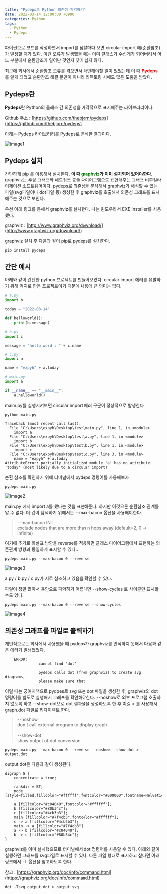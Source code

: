 ```yaml
---
title: "Pydeps로 Python 의존성 파악하기" 
date: 2022-03-14 12:00:00 +0900 
categories: Python
tags:
  - Python
  - Pydeps
---
```


파이썬으로 코드를 작성하면서 import를 남발하다 보면 circular import 에(순환참조)가 발생할 때가 있다. 이런 오류가 발생했을 때는 이미 클래스가 수십개가 되어버려서 어느 부분에서 순환참조가 일어난 것인지 찾기 쉽지 않다.

최근에 회사에서 순환참조 오류를 겪으면서 확인해야할 일이 있었는데 이 때 <span style="color:red">**Pydeps**</span> 를 알게 되었고 순환참조 해결 뿐만이 아니라 리펙토링 시에도 많은 도움을 받았다. 

## Pydeps란
**Pydeps**란 Python의 클래스 간 의존성을 시각적으로 표시해주는 라이브러리이다.

Github 주소 : [https://github.com/thebjorn/pydeps](https://github.com/thebjorn/pydeps)

아래는 Pydeps 라이브러리를 Pydeps로 분석한 결과이다.

![image1](https://raw.githubusercontent.com/thebjorn/pydeps/master/docs/_static/pydeps.svg?sanitize=true) <br>

## Pydeps 설치
간단하게 pip 를 이용해서 설치한다. **이 때 <span style="color:green">graphviz</span>가 이미 설치되어 있어야한다**. graphviz는 추상 그래프와 네트워크 등을 다이어그램으로 표현해주는 그래프 비주얼라이제이션 소프트웨어이다. pydeps로 의존성을 분석해서 graphviz가 해석할 수 있는 파일(svg파일이나 dot파일 등) 생성한 후 graphviz를 호출해서 의존성 그래프를 표시해주는 것으로 보인다.

우선 아래 링크를 통해서 graphviz를 설치한다. 나는 윈도우라서 EXE installer를 사용했다.

graphviz : [http://www.graphviz.org/download/](http://www.graphviz.org/download/)

graphviz 설치 후 다음과 같이 pip로 pydeps를 설치한다.

```
pip install pydeps
```


## 간단 예시

아래와 같이 간단한 python 프로젝트를 만들어보았다.
circular import 에러를 유발하기 위해 억지로 만든 프로젝트이기 때문에 내용에 큰 의미는 없다.

```python
# a.py
import b

today = "2022-03-14"

def helloworld():
    print(b.message)
```
```python
# b.py
import c

message = "hello word : " + c.name
```
```python
# c.py
import a

name = "expyh" + a.today
```
```python
# main.py
import a

if __name__ == "__main__":
    a.helloworld()
```

maim.py를 실행시켜보면 circular import 에러 구문이 정상적으로 발생한다
```
python main.py

Traceback (most recent call last):
  File "C:\Users\expyh\Desktop\test\main.py", line 1, in <module>
    import a
  File "C:\Users\expyh\Desktop\test\a.py", line 1, in <module>
    import b
  File "C:\Users\expyh\Desktop\test\b.py", line 1, in <module>
    import c
  File "C:\Users\expyh\Desktop\test\c.py", line 3, in <module>
    name = "expyh" + a.today
AttributeError: partially initialized module 'a' has no attribute 'today' (most likely due to a circular import)
```

순환 참조를 확인하기 위해 터미널에서 pydeps 명령어를 사용해보자
```
pydeps main.py
```
![image2](https://github.com/dubli91/dubli91.github.io/blob/master/_posts/images/220315/220315-01.png?raw=true) <br>

main.py 에서 import a를 했다는 것을 표현해준다. 하지만 이것으론 순환참조 관계를 알 수 없다. 더 깊이 탐색하기 위해서는 --max-bacon 옵션을 사용해야한다. 

> --max-bacon INT <br>
> exclude nodes that are more than n hops away (default=2, 0 -> infinite)

여기에 추가로 화살표 방향을 reverse를 적용하면 클래스 다이어그램에서 표현하는 의존관계 방향과 동일하게 표시할 수 있다..

```
pydeps main.py --max-bacon 0 --reverse
```
![image3](https://github.com/dubli91/dubli91.github.io/blob/master/_posts/images/220315/220315-02.png?raw=true) <br>

a.py / b.py / c.py가 서로 참조하고 있음을 확인할 수 있다. 

파일이 정말 많아서 육안으로 파악하기 어렵다면 --show-cycles 로 사이클만 표시할 수도 있다.


```
pydeps main.py --max-bacon 0 --reverse --show-cycles
```
![image4](https://github.com/dubli91/dubli91.github.io/blob/master/_posts/images/220315/220315-03.png?raw=true) <br>

## 의존성 그래프를 파일로 출력하기 
개인적으로는 회사에서 사용했을 때 pydeps가 graphviz를 인식하지 못해서 다음과 같은 에러가 발생했었다.

```
	ERROR: 
               cannot find 'dot'

               pydeps calls dot (from graphviz) to create svg diagrams,
               please make sure that 
```

이럴 때는 궁여지책으로 pydpes로 svg 또는 dot 파일을 생성한 후, graphviz의 dot 명령어를 별도로 실행해서 그래프를 확인해야한다. --noshow로 외부 프로그램 호출하지 않도록 하고 --show-dot으로 dot 결과물을 생성하도록 한 후 이걸 > 를 사용해서 graph.dot 파일로 리다이렉트 한다. 

>--noshow<br>
>don't call external program to display graph<br>
><br>
>--show-dot<br>
>show output of dot conversion<br>



```
pydeps main.py --max-bacon 0 --reverse --noshow --show-dot > output.dot
```

output.dot은 다음과 같이 생성된다.
```
digraph G {
    concentrate = true;

    rankdir = BT;
    node [style=filled,fillcolor="#ffffff",fontcolor="#000000",fontname=Helvetica,fontsize=10];

    a [fillcolor="#c04040",fontcolor="#ffffff"];
    b [fillcolor="#80b34c"];
    c [fillcolor="#4cb3b3"];
    main [fillcolor="#7f4cb3",fontcolor="#ffffff"];
    c -> a [fillcolor="#4cb3b3"];
    main -> a [fillcolor="#7f4cb3"];
    a -> b [fillcolor="#c04040"];
    b -> c [fillcolor="#80b34c"];
}
```

graphviz를 이미 설치했으므로 터미널에서 dot 명령어를 사용할 수 있다. 아래와 같이 실행하면 그래프를 svg파일로 표시할 수 있다. 다른 파일 형태로 표시하고 싶다면 아래 링크에서 -T 옵션을 참고하도록 한다.

참고 : [https://graphviz.org/doc/info/command.html](https://graphviz.org/doc/info/command.html)

```
dot -Tsvg output.dot > output.svg
```
